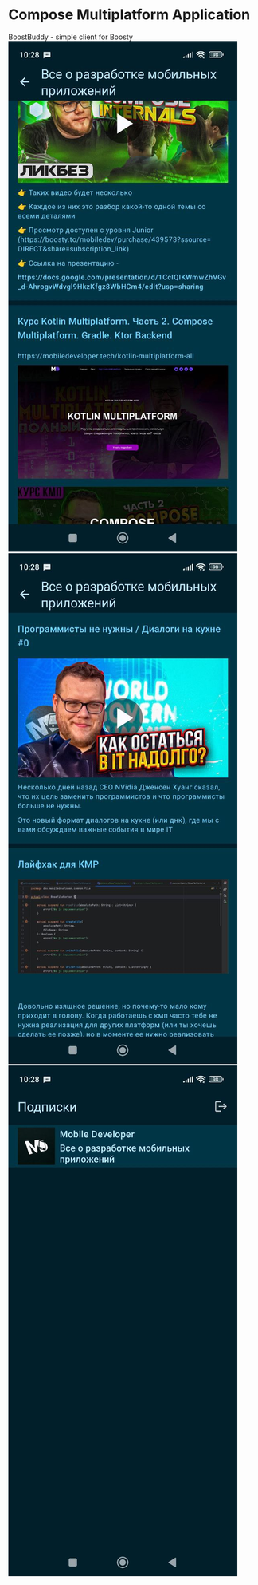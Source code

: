 # Compose Multiplatform Application

BoostBuddy - simple client for Boosty
![f6c1c2e4-481e-49d1-b4cc-ecb5e8e6725f.jpeg](images%2Ff6c1c2e4-481e-49d1-b4cc-ecb5e8e6725f.jpeg)
![1158375f-fe37-4299-9572-6c4425853c9d.jpeg](images%2F1158375f-fe37-4299-9572-6c4425853c9d.jpeg)
![1f8bceb4-b697-42b1-93c5-1c53fd6475b1.jpeg](images%2F1f8bceb4-b697-42b1-93c5-1c53fd6475b1.jpeg)